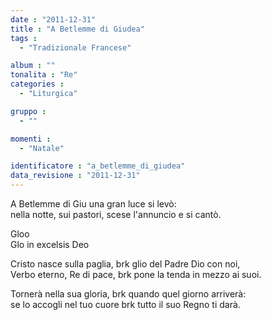 ```yaml
---
date : "2011-12-31"
title : "A Betlemme di Giudea"
tags : 
  - "Tradizionale Francese"

album : ""
tonalita : "Re"
categories : 
  - "Liturgica"

gruppo : 
  - ""

momenti : 
  - "Natale"

identificatore : "a_betlemme_di_giudea"
data_revisione : "2011-12-31"
---
```

  
  
A Betlemme di Giu una gran luce si levò:  
nella notte, sui pastori, scese l'annuncio e si cantò.  
  
  
  
Gloo  
Glo in excelsis Deo  
  
  
  
  
Cristo nasce sulla paglia, brk glio del Padre Dio con noi,  
Verbo eterno, Re di pace, brk pone la tenda in mezzo ai suoi.  
  
  
  
  
Tornerà nella sua gloria, brk quando quel giorno arriverà:  
se lo accogli nel tuo cuore brk tutto il suo Regno ti darà.  
  
  
  
